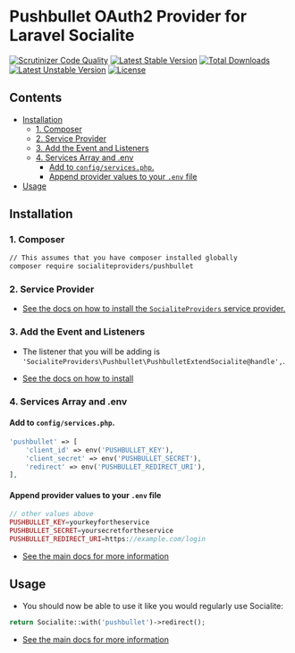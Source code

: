 # Pushbullet OAuth2 Provider for Laravel Socialite

[![Scrutinizer Code Quality](https://img.shields.io/scrutinizer/g/SocialiteProviders/Pushbullet.svg?style=flat-square)](https://scrutinizer-ci.com/g/SocialiteProviders/Pushbullet/?branch=master)
[![Latest Stable Version](https://img.shields.io/packagist/v/socialiteproviders/pushbullet.svg?style=flat-square)](https://packagist.org/packages/socialiteproviders/pushbullet)
[![Total Downloads](https://img.shields.io/packagist/dt/socialiteproviders/pushbullet.svg?style=flat-square)](https://packagist.org/packages/socialiteproviders/pushbullet)
[![Latest Unstable Version](https://img.shields.io/packagist/vpre/socialiteproviders/pushbullet.svg?style=flat-square)](https://packagist.org/packages/socialiteproviders/pushbullet)
[![License](https://img.shields.io/packagist/l/socialiteproviders/pushbullet.svg?style=flat-square)](https://packagist.org/packages/socialiteproviders/pushbullet)

<!-- START doctoc generated TOC please keep comment here to allow auto update -->
<!-- DON'T EDIT THIS SECTION, INSTEAD RE-RUN doctoc TO UPDATE -->
## Contents

- [Installation](#installation)
  - [1. Composer](#1-composer)
  - [2. Service Provider](#2-service-provider)
  - [3. Add the Event and Listeners](#3-add-the-event-and-listeners)
  - [4. Services Array and .env](#4-services-array-and-env)
    - [Add to `config/services.php`.](#add-to-configservicesphp)
    - [Append provider values to your `.env` file](#append-provider-values-to-your-env-file)
- [Usage](#usage)

<!-- END doctoc generated TOC please keep comment here to allow auto update -->


## Installation

### 1. Composer

```bash
// This assumes that you have composer installed globally
composer require socialiteproviders/pushbullet
```

### 2. Service Provider

* [See the docs on how to install the `SocialiteProviders` service provider.](https://github.com/SocialiteProviders/Manager#2-service-provider)


### 3. Add the Event and Listeners

* The listener that you will be adding is `'SocialiteProviders\Pushbullet\PushbulletExtendSocialite@handle',`.

* [See the docs on how to install](https://github.com/SocialiteProviders/Manager#3-add-the-event-and-listeners)

### 4. Services Array and .env

#### Add to `config/services.php`.

```php
'pushbullet' => [
    'client_id' => env('PUSHBULLET_KEY'),
    'client_secret' => env('PUSHBULLET_SECRET'),
    'redirect' => env('PUSHBULLET_REDIRECT_URI'),
],
```

#### Append provider values to your `.env` file

```php
// other values above
PUSHBULLET_KEY=yourkeyfortheservice
PUSHBULLET_SECRET=yoursecretfortheservice
PUSHBULLET_REDIRECT_URI=https://example.com/login
```

* [See the main docs for more information](https://github.com/SocialiteProviders/Manager#4-services-array-and-env)


## Usage

* You should now be able to use it like you would regularly use Socialite:

```php
return Socialite::with('pushbullet')->redirect();
```

* [See the main docs for more information](https://github.com/SocialiteProviders/Manager#usage)
